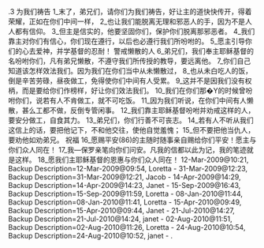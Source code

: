 .3 
为我们祷告 
1_末了，弟兄们，请你们为我们祷告，好让主的道快快传开，得着荣耀，正如在你们中间一样， 2_也让我们能脱离无理和邪恶人的手，因为不是人人都有信仰。 3_但主是信实的，他要坚固你们，保护你们脱离那邪恶者。 4_我们靠主对你们有信心，你们现在遵行，以后也必遵行我们所吩咐的。 5_愿主引导你们的心去爱神，并学基督的忍耐！ 
警戒懒散的人 
6_弟兄们，我们奉主耶稣基督的名吩咐你们，凡有弟兄懒散，不遵守我们所传授的教导，要远离他。 7_你们自己知道该怎样效法我们。因为我们在你们当中从未懒散过， 8_也从未白吃人的饭，倒是辛苦劳碌，昼夜做工，免得使你们中间有人受累。 9_这并不是因我们没有权柄，而是要给你们作榜样，好让你们效法我们。 10_我们在你们那�Y的时候曾吩咐你们，说若有人不肯做工，就不可吃饭。 11_因为我们听说，在你们中间有人懒散，甚么工都不做，反倒专管闲事。 12_我们靠主耶稣基督吩咐并劝戒这样的人，要安分做工，自食其力。 13_弟兄们，你们行善不可丧志。 
14_若有人不听从我们这信上的话，要把他记下，不和他交往，使他自觉羞愧； 15_但不要把他当仇人，要劝他如劝弟兄。 
祝福 
16_愿赐平安(86)的主随时随事亲自赐给你们平安！愿主与你们众人同在！ 
17_我―保罗亲笔向你们问安。凡我的信都以此为记，我的笔迹就是这样。 18_愿我们主耶稣基督的恩惠与你们众人同在！ 
12-Mar-2009@10:21, Backup Description=12-Mar-2009@09:54, Loretta - 
31-Mar-2009@12:23, Backup Description=31-Mar-2009@12:21, Jacob - 
14-Apr-2009@14:29, Backup Description=14-Apr-2009@14:23, Janet - 
15-Sep-2009@16:43, Backup Description=15-Sep-2009@11:59, Loretta - 
08-Jan-2010@11:44, Backup Description=08-Jan-2010@11:41, Loretta - 
15-Apr-2010@09:49, Backup Description=15-Apr-2010@09:44, Janet - 
21-Jul-2010@14:27, Backup Description=21-Jul-2010@14:24, janet - 
02-Aug-2010@11:51, Backup Description=02-Aug-2010@11:26, Loretta - 
24-Aug-2010@10:54, Backup Description=24-Aug-2010@10:52, janet - 
.